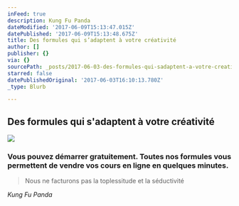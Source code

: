 ```yaml
---
inFeed: true
description: Kung Fu Panda
dateModified: '2017-06-09T15:13:47.015Z'
datePublished: '2017-06-09T15:13:48.675Z'
title: Des formules qui s’adaptent à votre créativité
author: []
publisher: {}
via: {}
sourcePath: _posts/2017-06-03-des-formules-qui-sadaptent-a-votre-creativite.md
starred: false
datePublishedOriginal: '2017-06-03T16:10:13.780Z'
_type: Blurb

---
```

## **Des formules qui s'adaptent à votre créativité**
![](https://the-grid-user-content.s3-us-west-2.amazonaws.com/745da412-c6bb-4745-845a-84b9541840ba.gif)

### **Vous pouvez démarrer gratuitement**. Toutes nos formules vous permettent de **vendre vos cours en ligne** en quelques minutes.

> Nous ne facturons pas la toplessitude et la séductivité

_Kung Fu Panda_